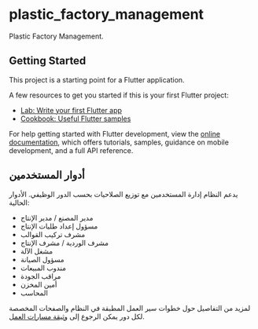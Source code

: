 # plastic_factory_management

Plastic Factory Management.

## Getting Started

This project is a starting point for a Flutter application.

A few resources to get you started if this is your first Flutter project:

- [Lab: Write your first Flutter app](https://docs.flutter.dev/get-started/codelab)
- [Cookbook: Useful Flutter samples](https://docs.flutter.dev/cookbook)

For help getting started with Flutter development, view the
[online documentation](https://docs.flutter.dev/), which offers tutorials,
samples, guidance on mobile development, and a full API reference.

## أدوار المستخدمين

يدعم النظام إدارة المستخدمين مع توزيع الصلاحيات بحسب الدور الوظيفي. الأدوار الحالية:

- مدير المصنع / مدير الإنتاج
- مسؤول إعداد طلبات الإنتاج
- مشرف تركيب القوالب
- مشرف الوردية / مشرف الإنتاج
- مشغل الآلة
- مسؤول الصيانة
- مندوب المبيعات
- مراقب الجودة
- أمين المخزن
- المحاسب



لمزيد من التفاصيل حول خطوات سير العمل المطبقة في النظام والصفحات المخصصة لكل دور يمكن الرجوع إلى [وثيقة مسارات العمل](docs/WORKFLOWS_AR.md).
